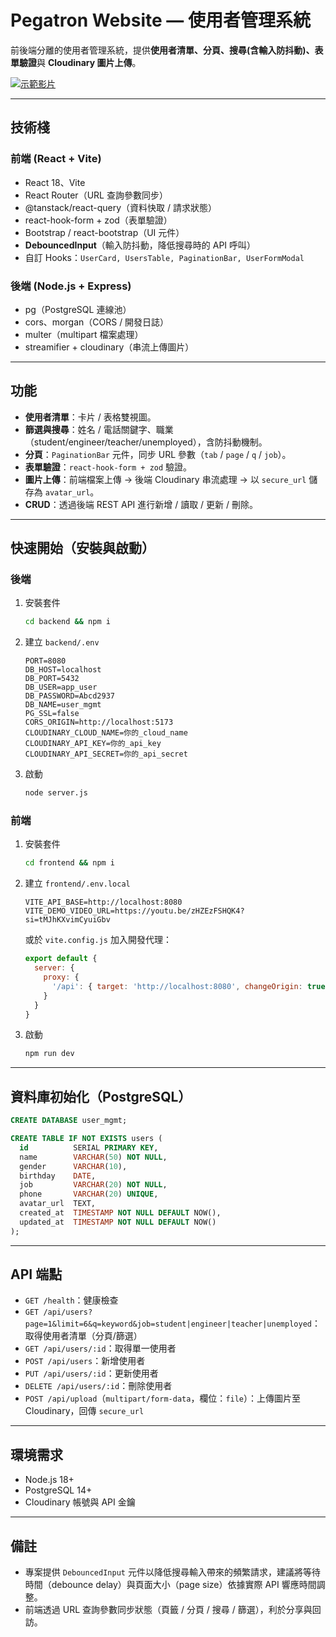 # Pegatron Website — 使用者管理系統

前後端分離的使用者管理系統，提供**使用者清單、分頁、搜尋(含輸入防抖動)、表單驗證**與 **Cloudinary 圖片上傳**。

[![示範影片](https://img.youtube.com/vi/JnKfA4ATJuo/0.jpg)](https://youtu.be/JnKfA4ATJuo)

---

## 技術棧

### 前端 (React + Vite)

- React 18、Vite
- React Router（URL 查詢參數同步）
- @tanstack/react-query（資料快取 / 請求狀態）
- react-hook-form + zod（表單驗證）
- Bootstrap / react-bootstrap（UI 元件）
- **DebouncedInput**（輸入防抖動，降低搜尋時的 API 呼叫）
- 自訂 Hooks：`UserCard, UsersTable, PaginationBar, UserFormModal`

### 後端 (Node.js + Express)

- pg（PostgreSQL 連線池）
- cors、morgan（CORS / 開發日誌）
- multer（multipart 檔案處理）
- streamifier + cloudinary（串流上傳圖片）

---

## 功能

- **使用者清單**：卡片 / 表格雙視圖。
- **篩選與搜尋**：姓名 / 電話關鍵字、職業（student/engineer/teacher/unemployed），含防抖動機制。
- **分頁**：`PaginationBar` 元件，同步 URL 參數（`tab` / `page` / `q` / `job`）。
- **表單驗證**：`react-hook-form + zod` 驗證。
- **圖片上傳**：前端檔案上傳 → 後端 Cloudinary 串流處理 → 以 `secure_url` 儲存為 `avatar_url`。
- **CRUD**：透過後端 REST API 進行新增 / 讀取 / 更新 / 刪除。

---

## 快速開始（安裝與啟動）

### 後端

1. 安裝套件
   ```bash
   cd backend && npm i
   ```
2. 建立 `backend/.env`
   ```env
   PORT=8080
   DB_HOST=localhost
   DB_PORT=5432
   DB_USER=app_user
   DB_PASSWORD=Abcd2937
   DB_NAME=user_mgmt
   PG_SSL=false
   CORS_ORIGIN=http://localhost:5173
   CLOUDINARY_CLOUD_NAME=你的_cloud_name
   CLOUDINARY_API_KEY=你的_api_key
   CLOUDINARY_API_SECRET=你的_api_secret
   ```
3. 啟動
   ```bash
   node server.js
   ```

### 前端

1. 安裝套件
   
   ```bash
   cd frontend && npm i
   ```
2. 建立 `frontend/.env.local`
   
   ```env
   VITE_API_BASE=http://localhost:8080
   VITE_DEMO_VIDEO_URL=https://youtu.be/zHZEzFSHQK4?si=tMJhKXvimCyuiGbv
   ```
   
   或於 `vite.config.js` 加入開發代理：
   
   ```js
   export default {
     server: {
       proxy: {
         '/api': { target: 'http://localhost:8080', changeOrigin: true }
       }
     }
   }
   ```
3. 啟動
   
   ```bash
   npm run dev
   ```

---

## 資料庫初始化（PostgreSQL）

```sql
CREATE DATABASE user_mgmt;

CREATE TABLE IF NOT EXISTS users (
  id          SERIAL PRIMARY KEY,
  name        VARCHAR(50) NOT NULL,
  gender      VARCHAR(10),
  birthday    DATE,
  job         VARCHAR(20) NOT NULL,
  phone       VARCHAR(20) UNIQUE,
  avatar_url  TEXT,
  created_at  TIMESTAMP NOT NULL DEFAULT NOW(),
  updated_at  TIMESTAMP NOT NULL DEFAULT NOW()
);
```

---

## API 端點

- `GET /health`：健康檢查
- `GET /api/users?page=1&limit=6&q=keyword&job=student|engineer|teacher|unemployed`：取得使用者清單（分頁/篩選）
- `GET /api/users/:id`：取得單一使用者
- `POST /api/users`：新增使用者
- `PUT /api/users/:id`：更新使用者
- `DELETE /api/users/:id`：刪除使用者
- `POST /api/upload`（`multipart/form-data`，欄位：`file`）：上傳圖片至 Cloudinary，回傳 `secure_url`

---

## 環境需求

- Node.js 18+
- PostgreSQL 14+
- Cloudinary 帳號與 API 金鑰

---

## 備註

- 專案提供 `DebouncedInput` 元件以降低搜尋輸入帶來的頻繁請求，建議將等待時間（debounce delay）與頁面大小（page size）依據實際 API 響應時間調整。
- 前端透過 URL 查詢參數同步狀態（頁籤 / 分頁 / 搜尋 / 篩選），利於分享與回訪。
